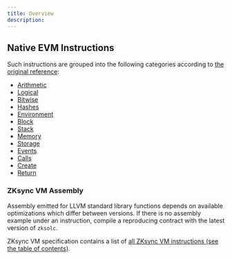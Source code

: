 ```yaml
---
title: Overview
description:
---
```


## Native EVM Instructions

Such instructions are grouped into the following categories according to [the original reference](https://www.evm.codes/):

- [Arithmetic](arithmetic)
- [Logical](logical)
- [Bitwise](bitwise)
- [Hashes](hashes)
- [Environment](environment)
- [Block](block)
- [Stack](stack)
- [Memory](memory)
- [Storage](storage)
- [Events](events)
- [Calls](calls)
- [Create](create)
- [Return](return)

### ZKsync VM Assembly

Assembly emitted for LLVM standard library functions depends on available optimizations which differ between versions. If there is no
assembly example under an instruction, compile a reproducing contract with the latest version of `zksolc`.

ZKsync VM specification contains a list of [all ZKsync VM instructions (see the table of contents)](%%zk_git_repo_eravm-spec%%/spec.html).
